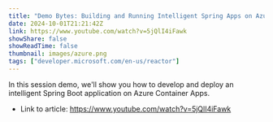 ```yaml
---
title: "Demo Bytes: Building and Running Intelligent Spring Apps on Azure Container Apps"
date: 2024-10-01T21:21:42Z
link: https://www.youtube.com/watch?v=5jQlI4iFawk
showShare: false
showReadTime: false
thumbnail: images/azure.png
tags: ["developer.microsoft.com/en-us/reactor"]
---
```

In this session demo, we'll show you how to develop and deploy an intelligent Spring Boot application on Azure Container Apps.

- Link to article: https://www.youtube.com/watch?v=5jQlI4iFawk
